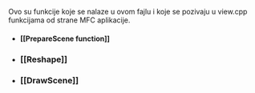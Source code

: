 
Ovo su funkcije koje se nalaze u ovom fajlu i koje se pozivaju u view.cpp funkcijama od strane MFC aplikacije.

- #### [[PrepareScene function]]

- ### [[Reshape]]

- ### [[DrawScene]]